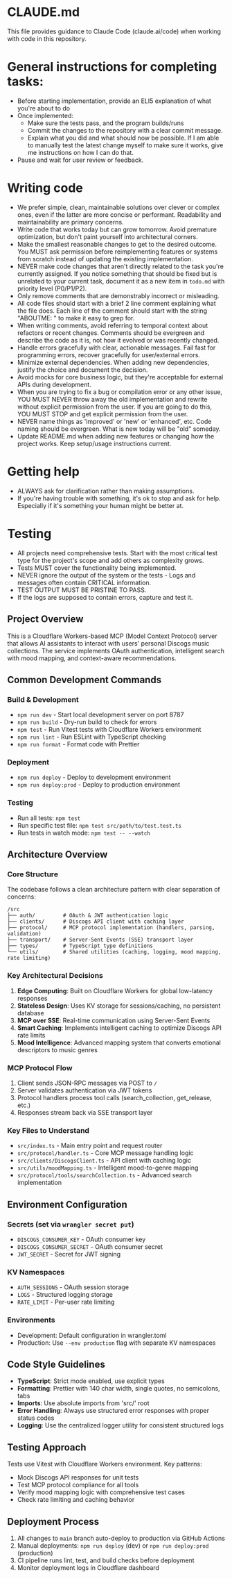 # CLAUDE.md

This file provides guidance to Claude Code (claude.ai/code) when working with code in this repository.

# General instructions for completing tasks:

* Before starting implementation, provide an ELI5 explanation of what you're about to do
* Once implemented:
 	- Make sure the tests pass, and the program builds/runs
 	- Commit the changes to the repository with a clear commit message.
   - Explain what you did and what should now be possible. If I am able to manually test the latest change myself to make sure it works, give me instructions on how I can do that.
* Pause and wait for user review or feedback.

# Writing code

- We prefer simple, clean, maintainable solutions over clever or complex ones, even if the latter are more concise or performant. Readability and maintainability are primary concerns.
- Write code that works today but can grow tomorrow. Avoid premature optimization, but don't paint yourself into architectural corners.
- Make the smallest reasonable changes to get to the desired outcome. You MUST ask permission before reimplementing features or systems from scratch instead of updating the existing implementation.
- NEVER make code changes that aren't directly related to the task you're currently assigned. If you notice something that should be fixed but is unrelated to your current task, document it as a new item in `todo.md` with priority level (P0/P1/P2).
- Only remove comments that are demonstrably incorrect or misleading.
- All code files should start with a brief 2 line comment explaining what the file does. Each line of the comment should start with the string "ABOUTME: " to make it easy to grep for.
- When writing comments, avoid referring to temporal context about refactors or recent changes. Comments should be evergreen and describe the code as it is, not how it evolved or was recently changed.
- Handle errors gracefully with clear, actionable messages. Fail fast for programming errors, recover gracefully for user/external errors.
- Minimize external dependencies. When adding new dependencies, justify the choice and document the decision.
- Avoid mocks for core business logic, but they're acceptable for external APIs during development.
- When you are trying to fix a bug or compilation error or any other issue, YOU MUST NEVER throw away the old implementation and rewrite without explicit permission from the user. If you are going to do this, YOU MUST STOP and get explicit permission from the user.
- NEVER name things as 'improved' or 'new' or 'enhanced', etc. Code naming should be evergreen. What is new today will be "old" someday.
- Update README.md when adding new features or changing how the project works. Keep setup/usage instructions current.

# Getting help

- ALWAYS ask for clarification rather than making assumptions.
- If you're having trouble with something, it's ok to stop and ask for help. Especially if it's something your human might be better at.

# Testing

- All projects need comprehensive tests. Start with the most critical test type for the project's scope and add others as complexity grows.
- Tests MUST cover the functionality being implemented.
- NEVER ignore the output of the system or the tests - Logs and messages often contain CRITICAL information.
- TEST OUTPUT MUST BE PRISTINE TO PASS.
- If the logs are supposed to contain errors, capture and test it.

## Project Overview

This is a Cloudflare Workers-based MCP (Model Context Protocol) server that allows AI assistants to interact with users' personal Discogs music collections. The service implements OAuth authentication, intelligent search with mood mapping, and context-aware recommendations.

## Common Development Commands

### Build & Development
- `npm run dev` - Start local development server on port 8787
- `npm run build` - Dry-run build to check for errors
- `npm test` - Run Vitest tests with Cloudflare Workers environment
- `npm run lint` - Run ESLint with TypeScript checking
- `npm run format` - Format code with Prettier

### Deployment
- `npm run deploy` - Deploy to development environment
- `npm run deploy:prod` - Deploy to production environment

### Testing
- Run all tests: `npm test`
- Run specific test file: `npm test src/path/to/test.test.ts`
- Run tests in watch mode: `npm test -- --watch`

## Architecture Overview

### Core Structure
The codebase follows a clean architecture pattern with clear separation of concerns:

```
/src
├── auth/         # OAuth & JWT authentication logic
├── clients/      # Discogs API client with caching layer
├── protocol/     # MCP protocol implementation (handlers, parsing, validation)
├── transport/    # Server-Sent Events (SSE) transport layer
├── types/        # TypeScript type definitions
└── utils/        # Shared utilities (caching, logging, mood mapping, rate limiting)
```

### Key Architectural Decisions

1. **Edge Computing**: Built on Cloudflare Workers for global low-latency responses
2. **Stateless Design**: Uses KV storage for sessions/caching, no persistent database
3. **MCP over SSE**: Real-time communication using Server-Sent Events
4. **Smart Caching**: Implements intelligent caching to optimize Discogs API rate limits
5. **Mood Intelligence**: Advanced mapping system that converts emotional descriptors to music genres

### MCP Protocol Flow
1. Client sends JSON-RPC messages via POST to `/`
2. Server validates authentication via JWT tokens
3. Protocol handlers process tool calls (search_collection, get_release, etc.)
4. Responses stream back via SSE transport layer

### Key Files to Understand
- `src/index.ts` - Main entry point and request router
- `src/protocol/handler.ts` - Core MCP message handling logic
- `src/clients/DiscogsClient.ts` - API client with caching logic
- `src/utils/moodMapping.ts` - Intelligent mood-to-genre mapping
- `src/protocol/tools/searchCollection.ts` - Advanced search implementation

## Environment Configuration

### Secrets (set via `wrangler secret put`)
- `DISCOGS_CONSUMER_KEY` - OAuth consumer key
- `DISCOGS_CONSUMER_SECRET` - OAuth consumer secret
- `JWT_SECRET` - Secret for JWT signing

### KV Namespaces
- `AUTH_SESSIONS` - OAuth session storage
- `LOGS` - Structured logging storage
- `RATE_LIMIT` - Per-user rate limiting

### Environments
- Development: Default configuration in wrangler.toml
- Production: Use `--env production` flag with separate KV namespaces

## Code Style Guidelines

- **TypeScript**: Strict mode enabled, use explicit types
- **Formatting**: Prettier with 140 char width, single quotes, no semicolons, tabs
- **Imports**: Use absolute imports from 'src/' root
- **Error Handling**: Always use structured error responses with proper status codes
- **Logging**: Use the centralized logger utility for consistent structured logs

## Testing Approach

Tests use Vitest with Cloudflare Workers environment. Key patterns:
- Mock Discogs API responses for unit tests
- Test MCP protocol compliance for all tools
- Verify mood mapping logic with comprehensive test cases
- Check rate limiting and caching behavior

## Deployment Process

1. All changes to `main` branch auto-deploy to production via GitHub Actions
2. Manual deployments: `npm run deploy` (dev) or `npm run deploy:prod` (production)
3. CI pipeline runs lint, test, and build checks before deployment
4. Monitor deployment logs in Cloudflare dashboard

